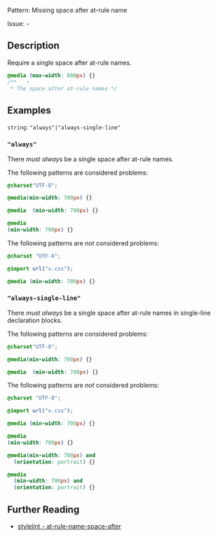 Pattern: Missing space after at-rule name

Issue: -

## Description

Require a single space after at-rule names.

```css
@media (max-width: 600px) {}
/**   ↑
 * The space after at-rule names */
```

## Examples

`string`: `"always"|"always-single-line"`

### `"always"`

There _must always_ be a single space after at-rule names.

The following patterns are considered problems:

```css
@charset"UTF-8";
```

```css
@media(min-width: 700px) {}
```

```css
@media  (min-width: 700px) {}
```

```css
@media
(min-width: 700px) {}
```

The following patterns are _not_ considered problems:

```css
@charset "UTF-8";
```

```css
@import url("x.css");
```

```css
@media (min-width: 700px) {}
```

### `"always-single-line"`

There _must always_ be a single space after at-rule names in single-line declaration blocks.

The following patterns are considered problems:

```css
@charset"UTF-8";
```

```css
@media(min-width: 700px) {}
```

```css
@media  (min-width: 700px) {}
```

The following patterns are _not_ considered problems:

```css
@charset "UTF-8";
```

```css
@import url("x.css");
```

```css
@media (min-width: 700px) {}
```

```css
@media
(min-width: 700px) {}
```

```css
@media(min-width: 700px) and
  (orientation: portrait) {}
```

```css
@media
  (min-width: 700px) and
  (orientation: portrait) {}
```

## Further Reading

* [stylelint - at-rule-name-space-after](https://stylelint.io/user-guide/rules/at-rule-name-space-after)